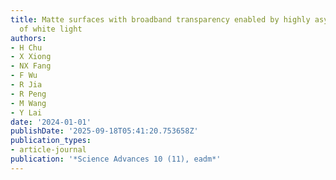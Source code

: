 ```yaml
---
title: Matte surfaces with broadband transparency enabled by highly asymmetric diffusion
  of white light
authors:
- H Chu
- X Xiong
- NX Fang
- F Wu
- R Jia
- R Peng
- M Wang
- Y Lai
date: '2024-01-01'
publishDate: '2025-09-18T05:41:20.753658Z'
publication_types:
- article-journal
publication: '*Science Advances 10 (11), eadm*'
---
```

